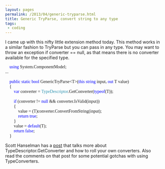 ```yaml
---
layout: pages
permalink: /2013/04/generic-tryparse.html
title: Generic TryParse, convert string to any type
tags:
 - coding
---
```

I came up with this nifty little extension method today.  This method works in a similar fashion to TryParse but you can pass in any type.  You may want to throw an exception if converter == null, as that means there is no converter available for the specified type.

<pre style="background-position: initial initial; background-repeat: initial initial; font-family: Consolas;">&nbsp;&nbsp;&nbsp;&nbsp;<span style="color: blue;">using</span>&nbsp;System.ComponentModel;
...

&nbsp;&nbsp;&nbsp;&nbsp;<span style="color: blue;">public</span>&nbsp;<span style="color: blue;">static</span>&nbsp;<span style="color: blue;">bool</span>&nbsp;GenericTryParse&lt;T&gt;(<span style="color: blue;">this</span>&nbsp;<span style="color: blue;">string</span>&nbsp;input,&nbsp;<span style="color: blue;">out</span>&nbsp;T&nbsp;value)
&nbsp;&nbsp;&nbsp;&nbsp;{
&nbsp;&nbsp;&nbsp;&nbsp;&nbsp;&nbsp;&nbsp;&nbsp;<span style="color: blue;">var</span>&nbsp;converter&nbsp;=&nbsp;<span style="color: #2b91af;">TypeDescriptor</span>.GetConverter(<span style="color: blue;">typeof</span>(T));
 
&nbsp;&nbsp;&nbsp;&nbsp;&nbsp;&nbsp;&nbsp;&nbsp;<span style="color: blue;">if</span>&nbsp;(converter&nbsp;!=&nbsp;<span style="color: blue;">null</span>&nbsp;&amp;&amp;&nbsp;converter.IsValid(input))
&nbsp;&nbsp;&nbsp;&nbsp;&nbsp;&nbsp;&nbsp;&nbsp;{
&nbsp;&nbsp;&nbsp;&nbsp;&nbsp;&nbsp;&nbsp;&nbsp;&nbsp;&nbsp;&nbsp;&nbsp;value&nbsp;=&nbsp;(T)converter.ConvertFromString(input);
&nbsp;&nbsp;&nbsp;&nbsp;&nbsp;&nbsp;&nbsp;&nbsp;&nbsp;&nbsp;&nbsp;&nbsp;<span style="color: blue;">return</span>&nbsp;<span style="color: blue;">true</span>;
&nbsp;&nbsp;&nbsp;&nbsp;&nbsp;&nbsp;&nbsp;&nbsp;}
&nbsp;&nbsp;&nbsp;&nbsp;&nbsp;&nbsp;&nbsp;&nbsp;value&nbsp;=&nbsp;<span style="color: blue;">default</span>(T);
&nbsp;&nbsp;&nbsp;&nbsp;&nbsp;&nbsp;&nbsp;&nbsp;<span style="color: blue;">return</span>&nbsp;<span style="color: blue;">false</span>;
&nbsp;&nbsp;&nbsp;&nbsp;}</pre>


Scott Hanselman&nbsp;has a <a href="http://www.hanselman.com/blog/TypeConvertersTheresNotEnoughTypeDescripterGetConverterInTheWorld.aspx">post</a> that talks more about TypeDescriptor.GetConverter and how to roll your own converters.  Also read the comments on that post for some potential gotchas with using TypeConverters.

